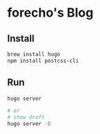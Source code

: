 # forecho's Blog

## Install

```bash
brew install hugo
npm install postcss-cli
```

## Run

```bash
hugo server

# or
# show draft
hugo server -D
```
```
